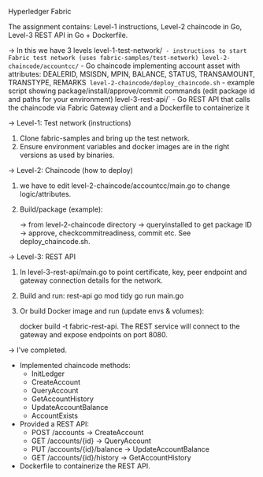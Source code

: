 Hyperledger Fabric

The assignment contains: Level-1 instructions, Level-2 chaincode in Go, Level-3 REST API in Go + Dockerfile.

-> In this we have 3 levels
level-1-test-network/` - instructions to start Fabric test network (uses fabric-samples/test-network)
level-2-chaincode/accountcc/` - Go chaincode implementing account asset with attributes:
DEALERID, MSISDN, MPIN, BALANCE, STATUS, TRANSAMOUNT, TRANSTYPE, REMARKS`
level-2-chaincode/deploy_chaincode.sh` - example script showing package/install/approve/commit commands (edit package id and paths for your environment)
level-3-rest-api/` - Go REST API that calls the chaincode via Fabric Gateway client and a Dockerfile to containerize it


-> Level-1: Test network (instructions)
1. Clone fabric-samples and bring up the test network.
2. Ensure environment variables and docker images are in the right versions as used by binaries.

-> Level-2: Chaincode (how to deploy)
1. we have to edit level-2-chaincode/accountcc/main.go  to change logic/attributes.
2. Build/package (example):
   
   -> from level-2-chaincode directory
   -> queryinstalled to get package ID
   -> approve, checkcommitreadiness, commit etc. See deploy_chaincode.sh.

-> Level-3: REST API
1. In level-3-rest-api/main.go to point certificate, key, peer endpoint and gateway connection details for the network.
2. Build and run:
   rest-api
   go mod tidy
   go run main.go

3. Or build Docker image and run (update envs & volumes):
   
   docker build -t fabric-rest-api.
   The REST service will connect to the gateway and expose endpoints on port 8080.

-> I've completed.
- Implemented chaincode methods:
  - InitLedger
  - CreateAccount
  - QueryAccount
  - GetAccountHistory
  - UpdateAccountBalance
  - AccountExists
- Provided a REST API:
  - POST /accounts -> CreateAccount
  - GET  /accounts/{id} -> QueryAccount
  - PUT  /accounts/{id}/balance -> UpdateAccountBalance
  - GET  /accounts/{id}/history -> GetAccountHistory
- Dockerfile to containerize the REST API.
